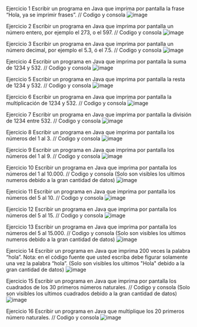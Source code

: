 Ejercicio 1
Escribir un programa en Java que imprima por pantalla la frase “Hola, ya se imprimir frases”. // Codigo y consola
![image](https://github.com/user-attachments/assets/d62945e4-3377-4695-b786-8df31162382e)

Ejercicio 2
Escribir un programa en Java que imprima por pantalla un número entero, por ejemplo el 273, o el 597. // Codigo y consola
![image](https://github.com/user-attachments/assets/042dfe09-3d8d-4702-86b9-e60008cfc9f1)

Ejercicio 3
Escribir un programa en Java que imprima por pantalla un número decimal, por ejemplo el 5.3, ó el 7.5. // Codigo y consola
![image](https://github.com/user-attachments/assets/15d3550c-e4c2-43b8-9b32-c6acd068245c)

Ejercicio 4
Escribir un programa en Java que imprima por pantalla la suma de 1234 y 532. // Codigo y consola
![image](https://github.com/user-attachments/assets/550aded3-9c45-4868-9ce5-d8ece49dbad9)

Ejercicio 5
Escribir un programa en Java que imprima por pantalla la resta de 1234 y 532. // Codigo y consola
![image](https://github.com/user-attachments/assets/6ffe410d-8e09-4740-9868-52969b44058f)

Ejercicio 6
Escribir un programa en Java que imprima por pantalla la multiplicación de 1234 y 532. // Codigo y consola
![image](https://github.com/user-attachments/assets/c287269a-bb38-48ec-b593-a16b1afdb00b)

Ejercicio 7
Escribir un programa en Java que imprima por pantalla la división de 1234 entre 532. // Codigo y consola
![image](https://github.com/user-attachments/assets/397bf6b5-9b9d-48bd-806a-9a024cb33998)

Ejercicio 8
Escribir un programa en Java que imprima por pantalla los números del 1 al 3. // Codigo y consola
![image](https://github.com/user-attachments/assets/c5371dec-312c-4383-9acf-1931b9c38228)

Ejercicio 9
Escribir un programa en Java que imprima por pantalla los números del 1 al 9. // Codigo y consola
![image](https://github.com/user-attachments/assets/05be761b-a7d0-47ce-89f8-01be6fe6ffd8)

Ejercicio 10
Escribir un programa en Java que imprima por pantalla los números del 1 al 10.000. // Codigo y consola (Solo son visibles los ultimos numeros debido a la gran cantidad de datos)
![image](https://github.com/user-attachments/assets/8d85bae6-5baa-4473-aee6-7b00097a3c93)

Ejercicio 11
Escribir un programa en Java que imprima por pantalla los números del 5 al 10. // Codigo y consola
![image](https://github.com/user-attachments/assets/51c59b38-0a57-4c12-bb22-3783fab89fe5)

Ejercicio 12
Escribir un programa en Java que imprima por pantalla los números del 5 al 15. // Codigo y consola
![image](https://github.com/user-attachments/assets/2334a691-b9b6-4f53-868d-76306923b3fe)

Ejercicio 13
Escribir un programa en Java que imprima por pantalla los números del 5 al 15.000. // Codigo y consola (Solo son visibles los ultimos numeros debido a la gran cantidad de datos)
![image](https://github.com/user-attachments/assets/7b57732c-85b0-4406-b722-83f0ba513e48)

Ejercicio 14
Escribir un programa en Java que imprima 200 veces la palabra “hola”. Nota: en el código fuente que usted escriba debe figurar solamente una vez la palabra “hola”. (Solo son visibles los ultimos "Hola" debido a la gran cantidad de datos)
![image](https://github.com/user-attachments/assets/2113ac35-dbbb-4389-85af-5013df9b3da2)

Ejercicio 15
Escribir un programa en Java que imprima por pantalla los cuadrados de los 30 primeros números naturales. // Codigo y consola (Solo son visibles los ultimos cuadrados debido a la gran cantidad de datos)
![image](https://github.com/user-attachments/assets/f2c46707-b40b-46af-bfa5-b8d3f75e6f54)

Ejercicio 16
Escribir un programa en Java que multiplique los 20 primeros número naturales. // Codigo y consola
![image](https://github.com/user-attachments/assets/ebb6160b-a23c-49fa-97f9-70df59a56a6f)







